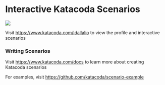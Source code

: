# Interactive Katacoda Scenarios

[![](http://shields.katacoda.com/katacoda/ldallalio/count.svg)](https://www.katacoda.com/ldallalio "Get your profile on Katacoda.com")

Visit https://www.katacoda.com/ldallalio to view the profile and interactive scenarios

### Writing Scenarios
Visit https://www.katacoda.com/docs to learn more about creating Katacoda scenarios

For examples, visit https://github.com/katacoda/scenario-example
